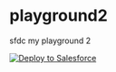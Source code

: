 # playground2
sfdc my playground 2

<a href="https://githubsfdeploy.herokuapp.com?owner=kato_tks@unisight.co.jp&repo=https://github.com/takekt/playground2.git">
  <img alt="Deploy to Salesforce"
       src="https://raw.githubusercontent.com/afawcett/githubsfdeploy/master/deploy.png">
</a>
